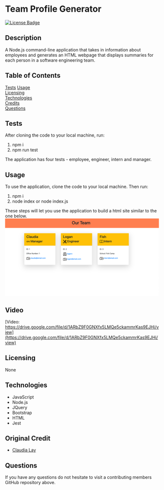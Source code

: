 # Team Profile Generator
[![License Badge](https://img.shields.io/badge/license-None-red)](#)

## Description  
A Node.js command-line application that takes in information about employees and generates an HTML webpage that displays summaries for each person in a software engineering team. 

## Table of Contents
[Tests](#Tests)
[Usage](#Usage)  
[Licensing](#Licensing)    
[Technologies](#Technologies)  
[Credits](#Credits)  
[Questions](#Questions)

## Tests
After cloning the code to your local machine, run: 

1. npm i
2. npm run test 

The application has four tests - employee, engineer, intern and manager.

## Usage  
To use the application, clone the code to your local machine. Then run:
1. npm i
2. node index or node index.js

These steps will let you use the application to build a html site similar to the one below.
![Profile Generator](/assets/screenshot.png)

## Video
[Video: https://drive.google.com/file/d/1ARbZ9F0GNXfx5LMQe5ckammrKas9EJHi/view](https://drive.google.com/file/d/1ARbZ9F0GNXfx5LMQe5ckammrKas9EJHi/view)

## Licensing  
None  

## Technologies 
  - JavaScript
  - Node.js
  - JQuery
  - Bootstrap
  - HTML
  - Jest

## Original Credit
  - [Claudia Lay](https://github.com/layc41) 

## Questions  
If you have any questions do not hesitate to visit a contributing members  GitHub repository above. 